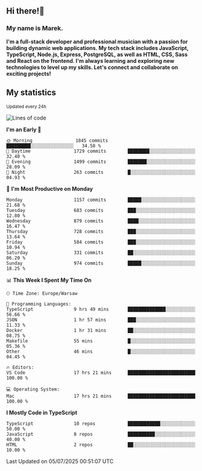 ## Hi there!👋 ##
### My name is Marek. ###

**I'm a full-stack developer and professional musician with a passion for building dynamic web applications. My tech stack includes JavaScript, TypeScript, Node.js, Express, PostgreSQL, as well as HTML, CSS, Sass and React on the frontend. I'm always learning and exploring new technologies to level up my skills. Let's connect and collaborate on exciting projects!**

## My statistics ##
<sub>Updated every 24h</sub>
<!--START_SECTION:waka-->
![Lines of code](https://img.shields.io/badge/From%20Hello%20World%20I%27ve%20Written-640.2%20thousand%20lines%20of%20code-blue)

**I'm an Early 🐤** 

```text
🌞 Morning                1845 commits        █████████░░░░░░░░░░░░░░░░   34.58 % 
🌆 Daytime                1729 commits        ████████░░░░░░░░░░░░░░░░░   32.40 % 
🌃 Evening                1499 commits        ███████░░░░░░░░░░░░░░░░░░   28.09 % 
🌙 Night                  263 commits         █░░░░░░░░░░░░░░░░░░░░░░░░   04.93 % 
```
📅 **I'm Most Productive on Monday** 

```text
Monday                   1157 commits        █████░░░░░░░░░░░░░░░░░░░░   21.68 % 
Tuesday                  683 commits         ███░░░░░░░░░░░░░░░░░░░░░░   12.80 % 
Wednesday                879 commits         ████░░░░░░░░░░░░░░░░░░░░░   16.47 % 
Thursday                 728 commits         ███░░░░░░░░░░░░░░░░░░░░░░   13.64 % 
Friday                   584 commits         ███░░░░░░░░░░░░░░░░░░░░░░   10.94 % 
Saturday                 331 commits         ██░░░░░░░░░░░░░░░░░░░░░░░   06.20 % 
Sunday                   974 commits         █████░░░░░░░░░░░░░░░░░░░░   18.25 % 
```


📊 **This Week I Spent My Time On** 

```text
🕑︎ Time Zone: Europe/Warsaw

💬 Programming Languages: 
TypeScript               9 hrs 49 mins       ██████████████░░░░░░░░░░░   56.66 % 
JSON                     1 hr 57 mins        ███░░░░░░░░░░░░░░░░░░░░░░   11.33 % 
Docker                   1 hr 31 mins        ██░░░░░░░░░░░░░░░░░░░░░░░   08.75 % 
Makefile                 55 mins             █░░░░░░░░░░░░░░░░░░░░░░░░   05.36 % 
Other                    46 mins             █░░░░░░░░░░░░░░░░░░░░░░░░   04.45 % 

🔥 Editors: 
VS Code                  17 hrs 21 mins      █████████████████████████   100.00 % 

💻 Operating System: 
Mac                      17 hrs 21 mins      █████████████████████████   100.00 % 
```

**I Mostly Code in TypeScript** 

```text
TypeScript               10 repos            ████████████░░░░░░░░░░░░░   50.00 % 
JavaScript               8 repos             ██████████░░░░░░░░░░░░░░░   40.00 % 
HTML                     2 repos             ██░░░░░░░░░░░░░░░░░░░░░░░   10.00 % 
```




 Last Updated on 05/07/2025 00:51:07 UTC
<!--END_SECTION:waka-->

<!--
**MarekSax/MarekSax** is a ✨ _special_ ✨ repository because its `README.md` (this file) appears on your GitHub profile.

Here are some ideas to get you started:

- 🔭 I’m currently working on ...
- 🌱 I’m currently learning ...
- 👯 I’m looking to collaborate on ...
- 🤔 I’m looking for help with ...
- 💬 Ask me about ...
- 📫 How to reach me: ...
- 😄 Pronouns: ...
- ⚡ Fun fact: ...
-->
